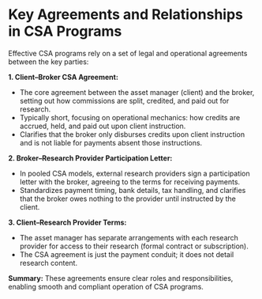 # Key Agreements and Relationships in CSA Programs

Effective CSA programs rely on a set of legal and operational agreements between the key parties:

**1. Client–Broker CSA Agreement:**
- The core agreement between the asset manager (client) and the broker, setting out how commissions are split, credited, and paid out for research.
- Typically short, focusing on operational mechanics: how credits are accrued, held, and paid out upon client instruction.
- Clarifies that the broker only disburses credits upon client instruction and is not liable for payments absent those instructions.

**2. Broker–Research Provider Participation Letter:**
- In pooled CSA models, external research providers sign a participation letter with the broker, agreeing to the terms for receiving payments.
- Standardizes payment timing, bank details, tax handling, and clarifies that the broker owes nothing to the provider until instructed by the client.

**3. Client–Research Provider Terms:**
- The asset manager has separate arrangements with each research provider for access to their research (formal contract or subscription).
- The CSA agreement is just the payment conduit; it does not detail research content.

**Summary:**
These agreements ensure clear roles and responsibilities, enabling smooth and compliant operation of CSA programs. 